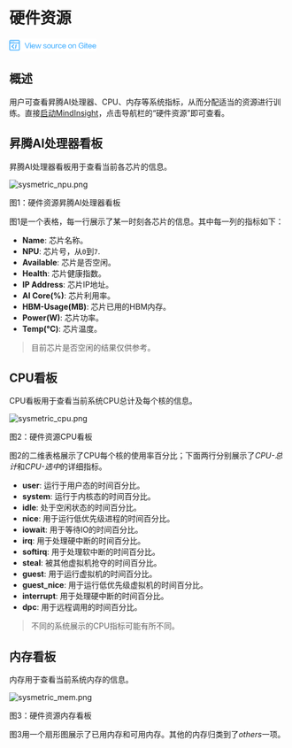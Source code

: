 # 硬件资源

[![查看源文件](../_static/logo_source.png)](https://gitee.com/mindspore/docs/blob/r0.6/tutorials/source_zh_cn/advanced_use/system_metrics.md)&nbsp;&nbsp;

## 概述

用户可查看昇腾AI处理器、CPU、内存等系统指标，从而分配适当的资源进行训练。直接[启动MindInsight](https://www.mindspore.cn/tutorial/zh-CN/r0.6/advanced_use/mindinsight_commands.html#id3)，点击导航栏的“硬件资源”即可查看。

## 昇腾AI处理器看板

昇腾AI处理器看板用于查看当前各芯片的信息。

![sysmetric_npu.png](./images/sysmetric_npu.png)

图1：硬件资源昇腾AI处理器看板

图1是一个表格，每一行展示了某一时刻各芯片的信息。其中每一列的指标如下：

- **Name**: 芯片名称。
- **NPU**: 芯片号，从`0`到`7`.
- **Available**: 芯片是否空闲。
- **Health**: 芯片健康指数。
- **IP Address**: 芯片IP地址。
- **AI Core(%)**: 芯片利用率。
- **HBM-Usage(MB)**: 芯片已用的HBM内存。
- **Power(W)**: 芯片功率。
- **Temp(°C)**: 芯片温度。

> 目前芯片是否空闲的结果仅供参考。

## CPU看板

CPU看板用于查看当前系统CPU总计及每个核的信息。

![sysmetric_cpu.png](./images/sysmetric_cpu.png)

图2：硬件资源CPU看板

图2的二维表格展示了CPU每个核的使用率百分比；下面两行分别展示了*CPU-总计*和*CPU-选中*的详细指标。

- **user**: 运行于用户态的时间百分比。
- **system**: 运行于内核态的时间百分比。
- **idle**: 处于空闲状态的时间百分比。
- **nice**: 用于运行低优先级进程的时间百分比。
- **iowait**: 用于等待IO的时间百分比。
- **irq**: 用于处理硬中断的时间百分比。
- **softirq**: 用于处理软中断的时间百分比。
- **steal**: 被其他虚拟机抢夺的时间百分比。
- **guest**: 用于运行虚拟机的时间百分比。
- **guest_nice**: 用于运行低优先级虚拟机的时间百分比。
- **interrupt**: 用于处理硬中断的时间百分比。
- **dpc**: 用于远程调用的时间百分比。

> 不同的系统展示的CPU指标可能有所不同。

## 内存看板

内存用于查看当前系统内存的信息。

![sysmetric_mem.png](./images/sysmetric_mem.png)

图3：硬件资源内存看板

图3用一个扇形图展示了已用内存和可用内存。其他的内存归类到了*others*一项。
